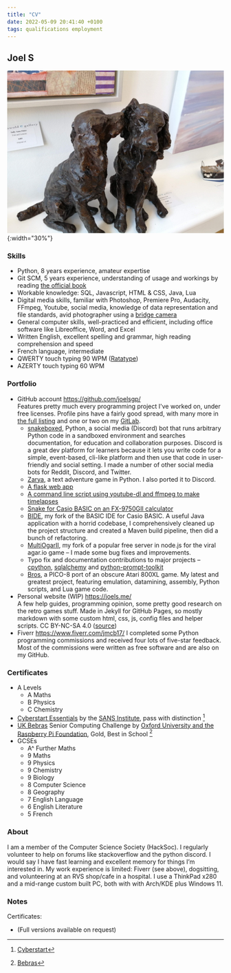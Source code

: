 ```yaml
---
title: "CV"
date: 2022-05-09 20:41:40 +0100
tags: qualifications employment
---
```


## Joel S

![Profile banner image](/assets/images/dog.jpg){:width="30%"}

### Skills
- Python, 8 years experience, amateur expertise
- Git SCM, 5 years experience, understanding of usage and workings by reading [the official book](https://git-scm.com/book/)
- Workable knowledge: SQL, Javascript, HTML & CSS, Java, Lua
- Digital media skills, familiar with Photoshop, Premiere Pro, Audacity, FFmpeg, Youtube, social media, knowledge of data representation and file standards, avid photographer using a [bridge camera](https://en.wikipedia.org/wiki/Bridge_camera)
- General computer skills, well-practiced and efficient, including office software like Libreoffice, Word, and Excel
- Written English, excellent spelling and grammar, high reading comprehension and speed
- French language, intermediate
- QWERTY touch typing 90 WPM ([Ratatype](https://www.ratatype.com/u2570919/certificate/))
- AZERTY touch typing 60 WPM

### Portfolio
- GitHub account <https://github.com/joelsgp/>    
    Features pretty much every programming project I've worked on, under free licenses. Profile pins have a fairly good spread, with many more in [the full listing](https://github.com/joelsgp?tab=repositories) and one or two on my [GitLab](https://gitlab.com/joelsgp).
    - [snakeboxed](https://github.com/joelsgp/snakeboxed), Python, a social media (Discord) bot that runs arbitrary Python code in a sandboxed environment and searches documentation, for education and collaboration purposes. Discord is a great dev platform for learners because it lets you write code for a simple, event-based, cli-like platform and then use that code in user-friendly and social setting. I made a number of other social media bots for Reddit, Discord, and Twitter.
    - [Zarya](https://github.com/joelsgp/zarya), a text adventure game in Python. I also ported it to Discord.
    - [A flask web app](https://github.com/joelsgp/get-banned-challenge)
    - [A command line script using youtube-dl and ffmpeg to make timelapses](https://github.com/joelsgp/auto-timelapse-script)
    - [Snake for Casio BASIC on an FX-9750GII calculator](https://github.com/joelsgp/casio-basic)
    - [BIDE](https://github.com/joelsgp/BIDE), my fork of the BASIC IDE for Casio BASIC. A useful Java application with a horrid codebase, I comprehensively cleaned up the project structure and created a Maven build pipeline, then did a bunch of refactoring.
    - [MultiOgarII](https://github.com/joelsgp/MultiOgarII), my fork of a popular free server in node.js for the viral agar.io game – I made some bug fixes and improvements.
    - Typo fix and documentation contributions to major projects – [cpython](https://github.com/python/cpython/commits?author=joelsgp), [sqlalchemy](https://github.com/sqlalchemy/sqlalchemy/commits?author=joelsgp) and [python-prompt-toolkit](https://github.com/prompt-toolkit/python-prompt-toolkit/commits?author=joelsgp)
    - [Bros](https://github.com/joelsgp/Bros), a PICO-8 port of an obscure Atari 800XL game. My latest and greatest project, featuring emulation, datamining, assembly, Python scripts, and Lua game code.
- Personal website (WIP) <https://joels.me/>    
    A few help guides, programming opinion, some pretty good research on the retro games stuff. Made in Jekyll for GitHub Pages, so mostly markdown with some custom html, css, js, config files and helper scripts. CC BY-NC-SA 4.0 ([source](https://github.com/joelsgp/joelsgp.github.io/))
- Fiverr <https://www.fiverr.com/jmcb17/>
    I completed some Python programming commissions and received four lots of five-star feedback. Most of the commissions were written as free software and are also on my GitHub.

### Certificates
- A Levels
    - A Maths
    - B Physics
    - C Chemistry
- [Cyberstart Essentials](https://joincyberdiscovery.com/) by the [SANS Institute](https://www.sans.org/), pass with distinction [^1]
- [UK Bebras](https://www.bebras.uk/) Senior Computing Challenge by [Oxford University and the Raspberry Pi Foundation](https://www.bebras.uk/index.php?action=content&id=36), Gold, Best in School [^2]
- GCSEs
    - A^ Further Maths
    - 9 Maths
    - 9 Physics
    - 9 Chemistry
    - 9 Biology
    - 8 Computer Science
    - 8 Geography
    - 7 English Language
    - 6 English Literature
    - 5 French

### About

I am a member of the Computer Science Society (HackSoc). I regularly volunteer to help on
forums like stackoverflow and the python discord. I would say I have fast learning and
excellent memory for things I’m interested in. My work experience is limited: Fiverr (see
above), dogsitting, and volunteering at an RVS shop/cafe in a hospital. I use a ThinkPad
x280 and a mid-range custom built PC, both with with Arch/KDE plus Windows 11.

### Notes

Certificates:
- (Full versions available on request)
[^1]: [Cyberstart](/assets/images/cv/certificate-2d6229c3-8ed3-4125-b218-46bb7bd02678_censored.png)
[^2]: [Bebras](/assets/images/cv/YPP-10052022_small_censored.png)
